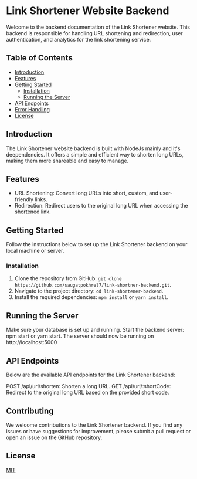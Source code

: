 
# Link Shortener Website Backend

Welcome to the backend documentation of the Link Shortener website. This backend is responsible for handling URL shortening and redirection, user authentication, and analytics for the link shortening service.

## Table of Contents

- [Introduction](#introduction)
- [Features](#features)
- [Getting Started](#getting-started)
  - [Installation](#installation)
  - [Running the Server](#running-the-server)
- [API Endpoints](#api-endpoints)
- [Error Handling](#error-handling)
- [License](#license)

## Introduction

The Link Shortener website backend is built with NodeJs mainly and it's deependencies. It offers a simple and efficient way to shorten long URLs, making them more shareable and easy to manage.

## Features

- URL Shortening: Convert long URLs into short, custom, and user-friendly links.
- Redirection: Redirect users to the original long URL when accessing the shortened link.


## Getting Started

Follow the instructions below to set up the Link Shortener backend on your local machine or server.

### Installation

1. Clone the repository from GitHub: `git clone https://github.com/saugatpokhrel7/link-shortner-backend.git`.
2. Navigate to the project directory: `cd link-shortener-backend`.
3. Install the required dependencies: `npm install` or `yarn install`.

## Running the Server
Make sure your database is set up and running.
Start the backend server: npm start or yarn start.
The server should now be running on http://localhost:5000

## API Endpoints
Below are the available API endpoints for the Link Shortener backend:

POST /api/url/shorten: Shorten a long URL.
GET /api/url/:shortCode: Redirect to the original long URL based on the provided short code. 

## Contributing
We welcome contributions to the Link Shortener backend. If you find any issues or have suggestions for improvement, please submit a pull request or open an issue on the GitHub repository.

## License
[MIT](https://choosealicense.com/licenses/mit/)


